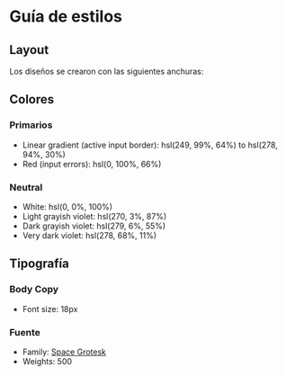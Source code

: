 # Guía de estilos

## Layout

Los diseños se crearon con las siguientes anchuras:

<!-- - Mobile: 375px -->
<!-- - Desktop: 1440px -->

## Colores

### Primarios

- Linear gradient (active input border): hsl(249, 99%, 64%) to hsl(278, 94%, 30%)
- Red (input errors): hsl(0, 100%, 66%)

### Neutral

- White: hsl(0, 0%, 100%)
- Light grayish violet: hsl(270, 3%, 87%)
- Dark grayish violet: hsl(279, 6%, 55%)
- Very dark violet: hsl(278, 68%, 11%)

## Tipografía

### Body Copy

- Font size: 18px

### Fuente

- Family: [Space Grotesk](https://fonts.google.com/specimen/Space+Grotesk)
- Weights: 500
